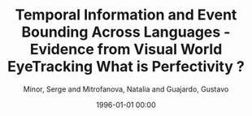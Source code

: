 ---
layout: post
title: Temporal Information and Event Bounding Across Languages  - Evidence from Visual World EyeTracking What is Perfectivity ?

date: 1996-01-01 00:00
author: Minor, Serge and Mitrofanova, Natalia and Guajardo, Gustavo

---
